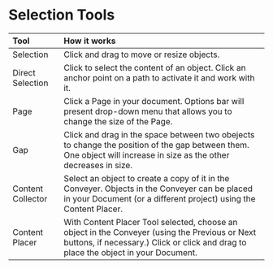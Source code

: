 # Selection Tools

| Tool | How it works |
| :--- | :--- |
| Selection | Click and drag to move or resize objects. |
| Direct Selection | Click to select the content of an object. Click an anchor point on a path to activate it and work with it. |
| Page | Click a Page in your document. Options bar will present drop-down menu that allows you to change the size of the Page. |
| Gap | Click and drag in the space between two obejects to change the position of the gap between them. One object will increase in size as the other decreases in size. |
| Content Collector | Select an object to create a copy of it in the Conveyer. Objects in the Conveyer can be placed in your Document \(or a different project\) using the Content Placer. |
| Content Placer | With Content Placer Tool selected, choose an object in the Conveyer \(using the Previous or Next buttons, if necessary.\) Click or click and drag to place the object in your Document. |

